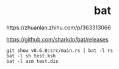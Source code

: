 <h1 align="center">bat</h1>
https://zhuanlan.zhihu.com/p/363313066



https://github.com/sharkdp/bat/releases

```shell
git show v0.6.0:src/main.rs | bat -l rs
bat -l sh test.ksh
bat -l asm test.dis
```

